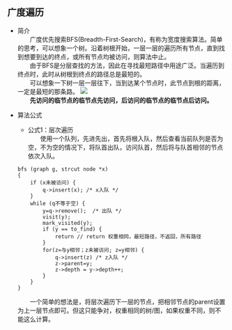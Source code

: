 ## 广度遍历
- 简介    
　　广度优先搜索BFS(Breadth-First-Search)，有称为宽度搜索算法。简单的思考，可以想象一个树。沿着树根开始，一层一层的遍历所有节点，直到找到想要到达的终点，或所有节点均被访问，则算法中止。  
　　由于BFS是分层查找的方法，因此在寻找最短路径中用途广泛。当遍历到终点时，此时从树根到终点的路径总是最短的。  
　　可以想象一下树一层一层往下，当到达某个节点时，此节点到根的距离，一定是最短的那条路。
![](https://ws4.sinaimg.cn/large/006tNc79gy1fq2qxq5exbj30om0e043o.jpg)  
　　**先访问的临节点的临节点先访问，后访问的临节点的临节点后访问。**
- 算法公式  
    - 公式1：层次遍历  
    　　使用一个队列，先进先出，首先将根入队，然后查看当前队列是否为空，不为空的情况下，将队首出队，访问队首，然后将与队首相邻的节点依次入队。

    ```
    bfs (graph g, strcut node *x)
    {
        if (x未被访问) {
            q->insert(x); /* x入队 */
        }
        while (q不等于空) {
            y=q->remove();  /* 出队 */
            visit(y);
            mark_visited(y);
            if (y == to_find) {
                return // return 权重相同，最短路径，不返回，所有路径
            }
            for(z=与y相邻；z未被访问; z=y相邻) {
                q->insert(z) /* z入队 */
                z->parent=y;
                z->depth = y->depth++;
            }
        }
    }
    ```
    　　一个简单的想法是，将层次遍历下一层的节点，把相邻节点的parent设置为上一层节点即可。但这只能争对，权重相同的树/图，如果权重不同，则不能这么计算。  
    ```


   
